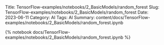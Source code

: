 Title: TensorFlow-examples/notebooks/2_BasicModels/random_forest
Slug: TensorFlow-examples/notebooks/2_BasicModels/random_forest
Date: 2023-06-11
Category: AI
Tags: AI
Summary: content/docs/TensorFlow-examples/notebooks/2_BasicModels/random_forest.ipynb

{% notebook docs/TensorFlow-examples/notebooks/2_BasicModels/random_forest.ipynb %}